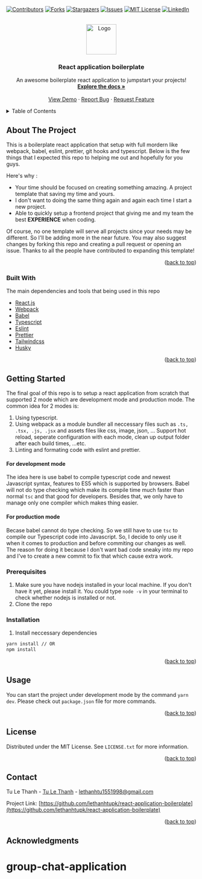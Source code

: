 <div id="top"></div>
<!--
*** Thanks for checking out the Best-README-Template. If you have a suggestion
*** that would make this better, please fork the repo and create a pull request
*** or simply open an issue with the tag "enhancement".
*** Don't forget to give the project a star!
*** Thanks again! Now go create something AMAZING! :D
-->



<!-- PROJECT SHIELDS -->
<!--
*** I'm using markdown "reference style" links for readability.
*** Reference links are enclosed in brackets [ ] instead of parentheses ( ).
*** See the bottom of this document for the declaration of the reference variables
*** for contributors-url, forks-url, etc. This is an optional, concise syntax you may use.
*** https://www.markdownguide.org/basic-syntax/#reference-style-links
-->
[![Contributors][contributors-shield]][contributors-url]
[![Forks][forks-shield]][forks-url]
[![Stargazers][stars-shield]][stars-url]
[![Issues][issues-shield]][issues-url]
[![MIT License][license-shield]][license-url]
[![LinkedIn][linkedin-shield]][linkedin-url]



<!-- PROJECT LOGO -->
<br />
<div align="center">
  <a href="https://github.com/othneildrew/Best-README-Template">
    <img src="https://w7.pngwing.com/pngs/452/495/png-transparent-react-javascript-angularjs-ionic-github-text-logo-symmetry-thumbnail.png" alt="Logo" width="80" height="80">
  </a>

  <h3 align="center">React application boilerplate</h3>

  <p align="center">
    An awesome boilerplate react application to jumpstart your projects!
    <br />
    <a href="https://github.com/othneildrew/Best-README-Template"><strong>Explore the docs »</strong></a>
    <br />
    <br />
    <a href="https://github.com/othneildrew/Best-README-Template">View Demo</a>
    ·
    <a href="https://github.com/othneildrew/Best-README-Template/issues">Report Bug</a>
    ·
    <a href="https://github.com/othneildrew/Best-README-Template/issues">Request Feature</a>
  </p>
</div>



<!-- TABLE OF CONTENTS -->
<details>
  <summary>Table of Contents</summary>
  <ol>
    <li>
      <a href="#about-the-project">About The Project</a>
      <ul>
        <li><a href="#built-with">Built With</a></li>
      </ul>
    </li>
    <li>
      <a href="#getting-started">Getting Started</a>
      <ul>
        <li><a href="#prerequisites">Prerequisites</a></li>
        <li><a href="#installation">Installation</a></li>
      </ul>
    </li>
    <li><a href="#usage">Usage</a></li>
    <li><a href="#roadmap">Roadmap</a></li>
    <li><a href="#contributing">Contributing</a></li>
    <li><a href="#license">License</a></li>
    <li><a href="#contact">Contact</a></li>
    <li><a href="#acknowledgments">Acknowledgments</a></li>
  </ol>
</details>



<!-- ABOUT THE PROJECT -->
## About The Project

<!-- [![Product Name Screen Shot][product-screenshot]](https://example.com) -->

This is a boilerplate react application that setup with full mordern like webpack, babel, eslint, prettier, git hooks and typescript. Below is the few things that I expected this repo to helping me out and hopefully for you guys.

Here's why :
* Your time should be focused on creating something amazing. A project template that saving my time and yours.
* I don't want to doing the same thing again and again each time I start a new project.
* Able to quickly setup a frontend project that giving me and my team the best **EXPERIENCE** when coding.  

Of course, no one template will serve all projects since your needs may be different. So I'll be adding more in the near future. You may also suggest changes by forking this repo and creating a pull request or opening an issue. Thanks to all the people have contributed to expanding this template!

<p align="right">(<a href="#top">back to top</a>)</p>



### Built With

The main dependencies and tools that being used in this repo

* [React.js](https://reactjs.org/)
* [Webpack](https://webpack.js.org/)
* [Babel](https://babeljs.io/)
* [Typescript](https://www.typescriptlang.org/)
* [Eslint](https://eslint.org/)
* [Prettier](https://prettier.io/)
* [Tailwindcss](https://tailwindcss.com/)
* [Husky](https://typicode.github.io/husky/#/)

<p align="right">(<a href="#top">back to top</a>)</p>



<!-- GETTING STARTED -->
## Getting Started

The final goal of this repo is to setup a react application from scratch that supported 2 mode which are development mode and production mode. 
The common idea for 2 modes is:
1. Using typescript.
2. Using webpack as a module bundler all neccessary files such as `.ts, .tsx, .js, .jsx` and assets files like css, image, json, ... 
Support hot reload, seperate configuration with each mode, clean up output folder after each build times, ...etc.
4. Linting and formating code with eslint and prettier.

#### For development mode

The idea here is use babel to compile typescript code and newest Javascript syntax, features to ES5 which is supported by browsers. Babel will not do type checking which make its compile time much faster than normal `tsc` and that good for developers. Besides that, we only have to manage only one compiler which
makes thing easier.

#### For production mode

Becase babel cannot do type checking. So we still have to use `tsc` to compile our Typescript code into Javascript. So, I decide to only use it when it comes to production and before commiting our changes as well. The reason for doing it because I don't want bad code sneaky into my repo and I've to create a new commit to fix that which cause extra work.

### Prerequisites

1. Make sure you have nodejs installed in your local machine. If you don't have it yet, please install it. You could type `node -v` in your terminal to check whether nodejs is installed or not.
2. Clone the repo

### Installation

1. Install neccessary dependencies
  ```sh
  yarn install // OR
  npm install
  ```

<p align="right">(<a href="#top">back to top</a>)</p>



<!-- USAGE EXAMPLES -->
## Usage

You can start the project under development mode by the command `yarn dev`. Please check out `package.json` file for more commands.

<p align="right">(<a href="#top">back to top</a>)</p>



<!-- ROADMAP -->
<!--
## Roadmap

- [x] Add Changelog
- [x] Add back to top links
- [] Add Additional Templates w/ Examples
- [] Add "components" document to easily copy & paste sections of the readme
- [] Multi-language Support
    - [] Chinese
    - [] Spanish

See the [open issues](https://github.com/othneildrew/Best-README-Template/issues) for a full list of proposed features (and known issues).

<p align="right">(<a href="#top">back to top</a>)</p>
-->



<!-- CONTRIBUTING -->
<!--
## Contributing

Contributions are what make the open source community such an amazing place to learn, inspire, and create. Any contributions you make are **greatly appreciated**.

If you have a suggestion that would make this better, please fork the repo and create a pull request. You can also simply open an issue with the tag "enhancement".
Don't forget to give the project a star! Thanks again!

1. Fork the Project
2. Create your Feature Branch (`git checkout -b feature/AmazingFeature`)
3. Commit your Changes (`git commit -m 'Add some AmazingFeature'`)
4. Push to the Branch (`git push origin feature/AmazingFeature`)
5. Open a Pull Request

<p align="right">(<a href="#top">back to top</a>)</p>
-->


<!-- LICENSE -->
## License

Distributed under the MIT License. See `LICENSE.txt` for more information.

<p align="right">(<a href="#top">back to top</a>)</p>



<!-- CONTACT -->
## Contact

Tu Le Thanh - [Tu Le Thanh](https://www.facebook.com/le.thanhtu.129) - lethanhtu1551998@gmail.com

Project Link: [https://github.com/lethanhtupk/react-application-boilerplate](https://github.com/lethanhtupk/react-application-boilerplate)

<p align="right">(<a href="#top">back to top</a>)</p>



<!-- ACKNOWLEDGMENTS -->
## Acknowledgments

<!--
Use this space to list resources you find helpful and would like to give credit to. I've included a few of my favorites to kick things off!

* [Choose an Open Source License](https://choosealicense.com)
* [GitHub Emoji Cheat Sheet](https://www.webpagefx.com/tools/emoji-cheat-sheet)
* [Malven's Flexbox Cheatsheet](https://flexbox.malven.co/)
* [Malven's Grid Cheatsheet](https://grid.malven.co/)
* [Img Shields](https://shields.io)
* [GitHub Pages](https://pages.github.com)
* [Font Awesome](https://fontawesome.com)
* [React Icons](https://react-icons.github.io/react-icons/search)

<p align="right">(<a href="#top">back to top</a>)</p>

-->



<!-- MARKDOWN LINKS & IMAGES -->
<!-- https://www.markdownguide.org/basic-syntax/#reference-style-links -->
[contributors-shield]: https://img.shields.io/github/contributors/othneildrew/Best-README-Template.svg?style=for-the-badge
[contributors-url]: https://github.com/othneildrew/Best-README-Template/graphs/contributors
[forks-shield]: https://img.shields.io/github/forks/othneildrew/Best-README-Template.svg?style=for-the-badge
[forks-url]: https://github.com/othneildrew/Best-README-Template/network/members
[stars-shield]: https://img.shields.io/github/stars/othneildrew/Best-README-Template.svg?style=for-the-badge
[stars-url]: https://github.com/othneildrew/Best-README-Template/stargazers
[issues-shield]: https://img.shields.io/github/issues/othneildrew/Best-README-Template.svg?style=for-the-badge
[issues-url]: https://github.com/othneildrew/Best-README-Template/issues
[license-shield]: https://img.shields.io/github/license/othneildrew/Best-README-Template.svg?style=for-the-badge
[license-url]: https://github.com/othneildrew/Best-README-Template/blob/master/LICENSE.txt
[linkedin-shield]: https://img.shields.io/badge/-LinkedIn-black.svg?style=for-the-badge&logo=linkedin&colorB=555
[linkedin-url]: https://linkedin.com/in/othneildrew
[product-screenshot]: images/screenshot.png

# group-chat-application
